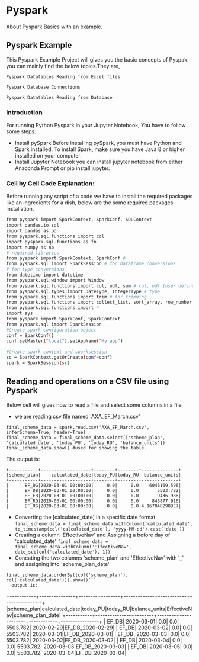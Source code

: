 # Pyspark
About Pyspark Basics with an example.
## Pyspark Example
This Pyspark Example Project will gives you the basic concepts of Pyspak.
you can mainly find the below topics.They are,

`Pyspark Datatables Reading from Excel files`

`Pyspark Database Connections`

`Pyspark Datatables Reading from Database`

### Introduction
For running Python Pyspark in your Jupyter Notebook, You have to follow some steps:
* Install pySpark
  Before installing pySpark, you must have Python and Spark installed.
  To install Spark, make sure you have Java 8 or higher installed on your computer.
* Install Jupyter Notebook
  you can install jupyter notebook from either Anaconda Prompt or pip install jupyter.
 
### Cell by Cell Code Explanation:
Before running any script of a code we have to install the required packages like an ingredients for a dish,
below are the some required packages installation.
```bash
from pyspark import SparkContext, SparkConf, SQLContext
import pandas.io.sql
import pandas as pd
from pyspark.sql.functions import col
import pyspark.sql.functions as fn
import numpy as np
# required libraries
from pyspark import SparkContext, SparkConf #
from pyspark.sql import SparkSession # for dataframe conversions
# for type conversions
from datetime import datetime
from pyspark.sql.window import Window
from pyspark.sql.functions import col, udf, sum # col, udf (user defined functions)
from pyspark.sql.types import DateType, IntegerType # type
from pyspark.sql.functions import trim # for trimming
from pyspark.sql.functions import collect_list, sort_array, row_number # for grouping and taking the last/first element
from pyspark.sql.functions import *
import sys
from pyspark import SparkConf, SparkContext
from pyspark.sql import SparkSession
#Create spark configuration object
conf = SparkConf()
conf.setMaster("local").setAppName("My app")
 
#Create spark context and sparksession
sc = SparkContext.getOrCreate(conf=conf)
spark = SparkSession(sc)
```
## Reading and operations on a CSV file using Pyspark
Below cell will gives how to read a file and select some columns in a file
* we are reading csv file named 'AXA_EF_March.csv'
```
final_scheme_data = spark.read.csv('AXA_EF_March.csv', inferSchema=True, header=True)
final_scheme_data = final_scheme_data.select(['scheme_plan', 'calculated_date', 'today_PU', 'today_RU', 'balance_units'])
final_scheme_data.show() #used for showing the table.
```
The output is:
```
+-----------+-------------------+--------+--------+--------------+
|scheme_plan|    calculated_date|today_PU|today_RU| balance_units|
+-----------+-------------------+--------+--------+--------------+
|      EF_DG|2020-03-01 00:00:00|     0.0|     0.0|   6046169.596|
|      EF_DB|2020-03-01 00:00:00|     0.0|     0.0|      5503.782|
|      EF_EB|2020-03-01 00:00:00|     0.0|     0.0|      9436.988|
|      EF_RQ|2020-03-01 00:00:00|     0.0|     0.0|    845877.916|
|      EF_RG|2020-03-01 00:00:00|     0.0|     0.0|4.1670482989E7|
```
* Converting the [calculated_date] in a specific date format
```final_scheme_data = final_scheme_data.withColumn('calculated_date', to_timestamp(col('calculated_date'), 'yyyy-MM-dd').cast('date'))```
* Creating a column 'EffectiveNav' and Assigning a before day of 'calculated_date'
```final_scheme_data = final_scheme_data.withColumn('EffectiveNav', date_sub(col('calculated_date'), 1))```
* Concating the two columns 'scheme_plan' and 'EffectiveNav' with '_' and assigning into 'scheme_plan_date'
```final_scheme_data = final_scheme_data.withColumn('scheme_plan_date', concat(col('scheme_plan'), lit('_'), col('EffectiveNav')))
final_scheme_data.orderBy([col('scheme_plan'), col('calculated_date')]).show()```
  output is:
```
+-----------+---------------+--------+--------+-------------+------------+----------------+
|scheme_plan|calculated_date|today_PU|today_RU|balance_units|EffectiveNav|scheme_plan_date|
+-----------+---------------+--------+--------+-------------+------------+----------------+
|      EF_DB|     2020-03-01|     0.0|     0.0|     5503.782|  2020-02-29|EF_DB_2020-02-29|
|      EF_DB|     2020-03-02|     0.0|     0.0|     5503.782|  2020-03-01|EF_DB_2020-03-01|
|      EF_DB|     2020-03-03|     0.0|     0.0|     5503.782|  2020-03-02|EF_DB_2020-03-02|
|      EF_DB|     2020-03-04|     0.0|     0.0|     5503.782|  2020-03-03|EF_DB_2020-03-03|
|      EF_DB|     2020-03-05|     0.0|     0.0|     5503.782|  2020-03-04|EF_DB_2020-03-04|
```


